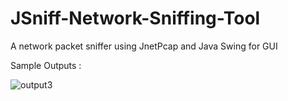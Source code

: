 # JSniff-Network-Sniffing-Tool
A network packet sniffer using JnetPcap and Java Swing for GUI

Sample Outputs : 

![output3](https://github.com/Reshma-pr/JSniff-Network-Sniffing-Tool/assets/79126939/3ca43b24-c8db-4db6-aead-b51e3de68325)


  
